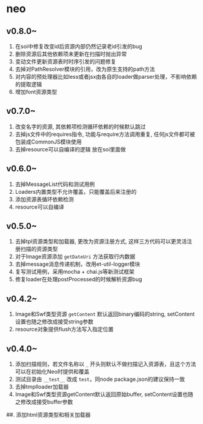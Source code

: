 # neo

## v0.8.0~
1. 在soi中修复改变id后资源内部仍然记录老id引发的bug
2. 删除资源后其他依赖项未更新在扫描时抛出异常
3. 变动文件更新资源表时时序引发的问题修复
4. 去掉对PathResolver模块的引用，改为原生支持的path方法
5. 对内容的预处理器比如less或者jsx由各自的loader做parser处理，不影响依赖的提取逻辑
6. 增加font资源类型

## v0.7.0~
1. 改变名字的资源, 其依赖项检测循环依赖的时候默认跳过
2. 去掉js文件中的requires指令, 功能与require方法调用重复, 任何js文件都可被包装成CommonJS模块使用
3. 去掉resource可以自编译的逻辑 放在soi里面做

## v0.6.0~
1. 去掉MessageList代码和测试用例
2. Loaders内置类型不允许覆盖，只能覆盖后来注册的
3. 添加资源表循环依赖检测
4. resource可以自编译

## v0.5.0~
1. 去掉tpl资源类型和加载器, 更改为资源注册方式, 这样三方代码可以更灵活注册扫描的资源类型
2. 对于Image资源添加 `getDateUri` 方法获取行内数据
3. 去掉message消息传递机制，改用et-util-logger模块
4. 复写测试用例，采用mocha + chai.js等新测试框架
5. 修复loader在处理postProcessed的时候解析资源bug

## v0.4.2~
1. Image和Swf类型资源 `getContent` 默认返回binary编码的string, setContent设置也随之修改成接受string参数
2. resource对象提供flush方法写入指定位置

## v0.4.0~
1. 添加扫描规则，若文件名称以 `_` 开头则默认不做扫描记入资源表，且这个方法可以在初始化Neo时提供和覆盖
2. 测试目录由 `__test__` 改成 `test`，同node package.json的建议保持一致
3. 去掉tmplloader加载器
4. Image和Swf类型资源getContent默认返回原始buffer, setContent设置也随之修改成接受buffer参数


##. 添加html资源类型和相关加载器